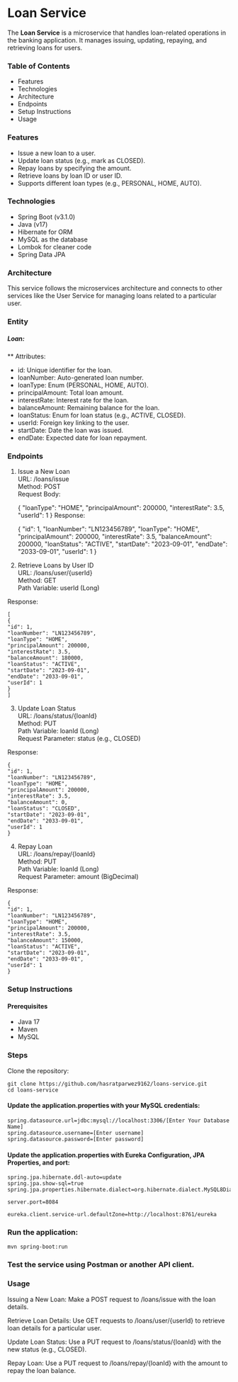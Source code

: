 # Loan Service

The **Loan Service** is a microservice that handles loan-related operations in the banking application. It manages issuing, updating, repaying, and retrieving loans for users.

### Table of Contents

* Features
* Technologies
* Architecture
* Endpoints
* Setup Instructions
* Usage

### Features

* Issue a new loan to a user.
* Update loan status (e.g., mark as CLOSED).
* Repay loans by specifying the amount.
* Retrieve loans by loan ID or user ID.
* Supports different loan types (e.g., PERSONAL, HOME, AUTO).

### Technologies

* Spring Boot (v3.1.0)
* Java (v17)
* Hibernate for ORM
* MySQL as the database
* Lombok for cleaner code
* Spring Data JPA

### Architecture

This service follows the microservices architecture and connects to other services like the User Service for managing loans related to a particular user.

### Entity

##### Loan:

** Attributes:

* id: Unique identifier for the loan.
* loanNumber: Auto-generated loan number.
* loanType: Enum (PERSONAL, HOME, AUTO).
* principalAmount: Total loan amount.
* interestRate: Interest rate for the loan.
* balanceAmount: Remaining balance for the loan.
* loanStatus: Enum for loan status (e.g., ACTIVE, CLOSED).
* userId: Foreign key linking to the user.
* startDate: Date the loan was issued.
* endDate: Expected date for loan repayment.

### Endpoints

1. Issue a New Loan <br> URL: /loans/issue <br> Method: POST <br> Request Body:


    {
    "loanType": "HOME",
    "principalAmount": 200000,
    "interestRate": 3.5,
    "userId": 1
    }
Response:
    
    {
    "id": 1,
    "loanNumber": "LN123456789",
    "loanType": "HOME",
    "principalAmount": 200000,
    "interestRate": 3.5,
    "balanceAmount": 200000,
    "loanStatus": "ACTIVE",
    "startDate": "2023-09-01",
    "endDate": "2033-09-01",
    "userId": 1
    }
2. Retrieve Loans by User ID <br> URL: /loans/user/{userId} <br> Method: GET <br> Path Variable: userId (Long) <br>

Response:

    
    [
    {
    "id": 1,
    "loanNumber": "LN123456789",
    "loanType": "HOME",
    "principalAmount": 200000,
    "interestRate": 3.5,
    "balanceAmount": 180000,
    "loanStatus": "ACTIVE",
    "startDate": "2023-09-01",
    "endDate": "2033-09-01",
    "userId": 1
    }
    ]
3. Update Loan Status <br> URL: /loans/status/{loanId} <br> Method: PUT <br> Path Variable: loanId (Long) <br> Request Parameter: status (e.g., CLOSED) <br>

Response:

    
    {
    "id": 1,
    "loanNumber": "LN123456789",
    "loanType": "HOME",
    "principalAmount": 200000,
    "interestRate": 3.5,
    "balanceAmount": 0,
    "loanStatus": "CLOSED",
    "startDate": "2023-09-01",
    "endDate": "2033-09-01",
    "userId": 1
    }
4. Repay Loan <br> URL: /loans/repay/{loanId} <br> Method: PUT <br> Path Variable: loanId (Long) <br> Request Parameter: amount (BigDecimal) <br>

Response:

    
    {
    "id": 1,
    "loanNumber": "LN123456789",
    "loanType": "HOME",
    "principalAmount": 200000,
    "interestRate": 3.5,
    "balanceAmount": 150000,
    "loanStatus": "ACTIVE",
    "startDate": "2023-09-01",
    "endDate": "2033-09-01",
    "userId": 1
    }

### Setup Instructions

#### Prerequisites

* Java 17
* Maven
* MySQL

### Steps

Clone the repository:

    git clone https://github.com/hasratparwez9162/loans-service.git
    cd loans-service
#### Update the application.properties with your MySQL credentials:

    
    spring.datasource.url=jdbc:mysql://localhost:3306/[Enter Your Database Name] 
    spring.datasource.username=[Enter username]
    spring.datasource.password=[Enter password]
#### Update the application.properties with Eureka Configuration, JPA Properties, and port:


    spring.jpa.hibernate.ddl-auto=update
    spring.jpa.show-sql=true
    spring.jpa.properties.hibernate.dialect=org.hibernate.dialect.MySQL8Dialect
    
    server.port=8084
    
    eureka.client.service-url.defaultZone=http://localhost:8761/eureka
### Run the application:

    
    mvn spring-boot:run
### Test the service using Postman or another API client.

### Usage

Issuing a New Loan:
Make a POST request to /loans/issue with the loan details.

Retrieve Loan Details:
Use GET requests to /loans/user/{userId} to retrieve loan details for a particular user.

Update Loan Status:
Use a PUT request to /loans/status/{loanId} with the new status (e.g., CLOSED).

Repay Loan:
Use a PUT request to /loans/repay/{loanId} with the amount to repay the loan balance.